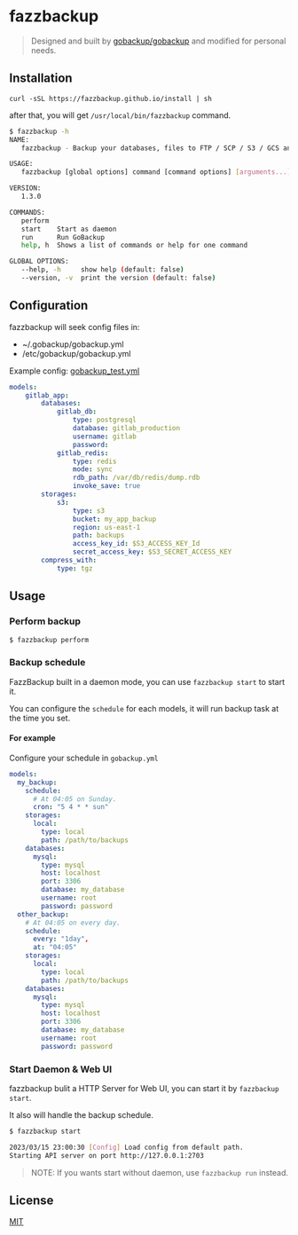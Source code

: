 # fazzbackup

> Designed and built by [gobackup/gobackup](https://github.com/gobackup/gobackup) and modified for personal needs.

## Installation

```shell
curl -sSL https://fazzbackup.github.io/install | sh
```

after that, you will get `/usr/local/bin/fazzbackup` command.

```bash
$ fazzbackup -h
NAME:
   fazzbackup - Backup your databases, files to FTP / SCP / S3 / GCS and other cloud storages.

USAGE:
   fazzbackup [global options] command [command options] [arguments...]

VERSION:
   1.3.0

COMMANDS:
   perform
   start    Start as daemon
   run      Run GoBackup
   help, h  Shows a list of commands or help for one command

GLOBAL OPTIONS:
   --help, -h     show help (default: false)
   --version, -v  print the version (default: false)
```

## Configuration

fazzbackup will seek config files in:

-   ~/.gobackup/gobackup.yml
-   /etc/gobackup/gobackup.yml

Example config: [gobackup_test.yml](https://github.com/huacnlee/gobackup/blob/master/gobackup_test.yml)

```yml
models:
    gitlab_app:
        databases:
            gitlab_db:
                type: postgresql
                database: gitlab_production
                username: gitlab
                password:
            gitlab_redis:
                type: redis
                mode: sync
                rdb_path: /var/db/redis/dump.rdb
                invoke_save: true
        storages:
            s3:
                type: s3
                bucket: my_app_backup
                region: us-east-1
                path: backups
                access_key_id: $S3_ACCESS_KEY_Id
                secret_access_key: $S3_SECRET_ACCESS_KEY
        compress_with:
            type: tgz
```

## Usage

### Perform backup

```bash
$ fazzbackup perform
```

### Backup schedule

FazzBackup built in a daemon mode, you can use `fazzbackup start` to start it.

You can configure the `schedule` for each models, it will run backup task at the time you set.

#### For example

Configure your schedule in `gobackup.yml`

```yml
models:
  my_backup:
    schedule:
      # At 04:05 on Sunday.
      cron: "5 4 * * sun"
    storages:
      local:
        type: local
        path: /path/to/backups
    databases:
      mysql:
        type: mysql
        host: localhost
        port: 3306
        database: my_database
        username: root
        password: password
  other_backup:
    # At 04:05 on every day.
    schedule:
      every: "1day",
      at: "04:05"
    storages:
      local:
        type: local
        path: /path/to/backups
    databases:
      mysql:
        type: mysql
        host: localhost
        port: 3306
        database: my_database
        username: root
        password: password
```

### Start Daemon & Web UI

fazzbackup bulit a HTTP Server for Web UI, you can start it by `fazzbackup start`.

It also will handle the backup schedule.

```bash
$ fazzbackup start

2023/03/15 23:00:30 [Config] Load config from default path.
Starting API server on port http://127.0.0.1:2703
```

> NOTE: If you wants start without daemon, use `fazzbackup run` instead.

## License

[MIT](https://choosealicense.com/licenses/mit/)
